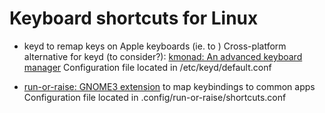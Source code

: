 # Keyboard shortcuts for Linux

- keyd to remap keys on Apple keyboards (ie. <shift><control><alt><super> to <caps-lock>)
Cross-platform alternative for keyd (to consider?): [kmonad: An advanced keyboard manager](https://github.com/kmonad/kmonad)
Configuration file located in /etc/keyd/default.conf 

- [run-or-raise: GNOME3 extension](https://github.com/CZ-NIC/run-or-raise) to map keybindings to common apps
Configuration file located in .config/run-or-raise/shortcuts.conf

